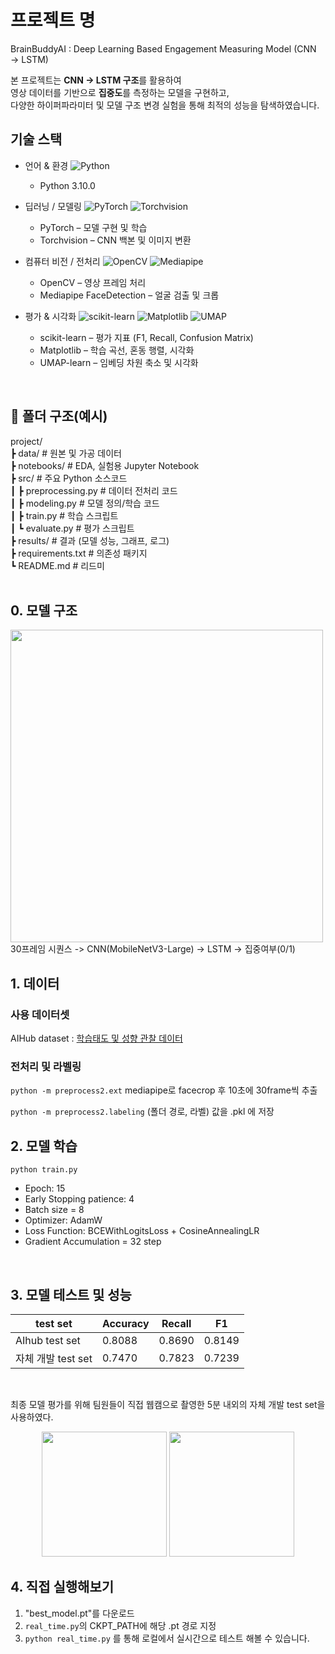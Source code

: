 # 프로젝트 명
BrainBuddyAI : Deep Learning Based Engagement Measuring Model (CNN → LSTM)

본 프로젝트는 **CNN → LSTM 구조**를 활용하여  
영상 데이터를 기반으로 **집중도**를 측정하는 모델을 구현하고,  
다양한 하이퍼파라미터 및 모델 구조 변경 실험을 통해 최적의 성능을 탐색하였습니다.
<br>

## 기술 스택
- 언어 & 환경
![Python](https://img.shields.io/badge/Python-3.10+-blue?logo=python&logoColor=white)
	- Python 3.10.0

- 딥러닝 / 모델링
![PyTorch](https://img.shields.io/badge/PyTorch-%23EE4C2C.svg?logo=pytorch&logoColor=white)
![Torchvision](https://img.shields.io/badge/Torchvision-%23EE4C2C.svg?logo=pytorch&logoColor=white)
	- PyTorch – 모델 구현 및 학습
	- Torchvision – CNN 백본 및 이미지 변환

- 컴퓨터 비전 / 전처리
![OpenCV](https://img.shields.io/badge/OpenCV-%23white.svg?logo=opencv&logoColor=black)
![Mediapipe](https://img.shields.io/badge/Mediapipe-4285F4?logo=google&logoColor=white)
	- OpenCV – 영상 프레임 처리
	- Mediapipe FaceDetection – 얼굴 검출 및 크롭

- 평가 & 시각화
![scikit-learn](https://img.shields.io/badge/scikit--learn-F7931E.svg?logo=scikit-learn&logoColor=white)
![Matplotlib](https://img.shields.io/badge/Matplotlib-013243.svg?logo=plotly&logoColor=white)
![UMAP](https://img.shields.io/badge/UMAP--learn-5D3FD3.svg?logo=python&logoColor=white)
	- scikit-learn – 평가 지표 (F1, Recall, Confusion Matrix)
	- Matplotlib – 학습 곡선, 혼동 행렬, 시각화
	- UMAP-learn – 임베딩 차원 축소 및 시각화
<br>

## 📂 폴더 구조(예시)
project/ <br>
┣ data/ # 원본 및 가공 데이터 <br>
┣ notebooks/ # EDA, 실험용 Jupyter Notebook <br>
┣ src/ # 주요 Python 소스코드 <br>
┃ ┣ preprocessing.py # 데이터 전처리 코드 <br>
┃ ┣ modeling.py # 모델 정의/학습 코드 <br>
┃ ┣ train.py # 학습 스크립트 <br>
┃ ┗ evaluate.py # 평가 스크립트 <br>
┣ results/ # 결과 (모델 성능, 그래프, 로그)  <br>
┣ requirements.txt # 의존성 패키지  <br>
┗ README.md # 리드미 <br>
<br>

## 0. 모델 구조
<img src="https://github.com/user-attachments/assets/4aace760-7b52-4cb1-bda2-6202143f7e62" width="500" ><br>
30프레임 시퀀스 -> CNN(MobileNetV3-Large) -> LSTM -> 집중여부(0/1)
<br>

## 1. 데이터 
### 사용 데이터셋
AIHub dataset : [학습태도 및 성향 관찰 데이터](https://www.aihub.or.kr/aihubdata/data/view.do?currMenu=115&topMenu=100&aihubDataSe=realm&dataSetSn=71715)
 <br>
### 전처리 및 라벨링
`python -m preprocess2.ext` mediapipe로 facecrop 후 10초에 30frame씩 추출

`python -m preprocess2.labeling` (폴더 경로, 라벨) 값을 .pkl 에 저장
<br>

## 2. 모델 학습
`python train.py`
- Epoch: 15
- Early Stopping patience: 4
- Batch size = 8
- Optimizer: AdamW
- Loss Function: BCEWithLogitsLoss + CosineAnnealingLR
- Gradient Accumulation = 32 step
<br>
 
## 3. 모델 테스트 및 성능
 
| test set |  Accuracy | Recall | F1 |
| --- |--- | --- | --- |
| AIhub test set | 0.8088 | 0.8690 | 0.8149 |
| 자체 개발 test set | 0.7470 | 0.7823 | 0.7239 |

<br>

최종 모델 평가를 위해 팀원들이 직접 웹캠으로 촬영한 5분 내외의 자체 개발 test set을 사용하였다.
<p align="center">
  <img src="https://github.com/user-attachments/assets/021b345a-bb77-4302-904c-6ad640dd0620" width="200">
  <img src="https://github.com/user-attachments/assets/e9d85ebd-b055-4dc7-96e5-2831d49a85b2" width="200">
</p>



## 4. 직접 실행해보기
1. "best_model.pt"를 다운로드
2. `real_time.py`의 CKPT_PATH에 해당 .pt 경로 지정
3. `python real_time.py` 
를 통해 로컬에서 실시간으로 테스트 해볼 수 있습니다.
 <br>


